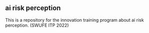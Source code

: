 ## ai risk perception
This is a repository for the innovation training program about ai risk perception. (SWUFE ITP 2022)
